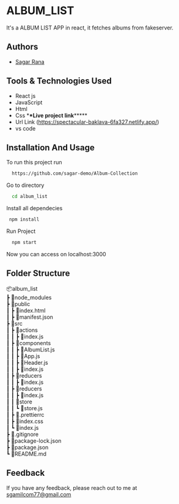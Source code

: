 # ALBUM_LIST

It's a ALBUM LIST APP in react, it fetches albums from fakeserver.

## Authors

- [Sagar Rana](https://github.com/sagar-demo?tab=repositories)

## Tools & Technologies Used

- React js
- JavaScript
- Html
- Css \***\*Live project link**\*****
- Url Link (https://spectacular-baklava-6fa327.netlify.app/)
- vs code

## Installation And Usage

To run this project run

```bash
  https://github.com/sagar-demo/Album-Collection
```

Go to directory

```bash
  cd album_list
```

Install all dependecies

```bash
 npm install
```

Run Project

```bash
  npm start
```

Now you can access on localhost:3000

## Folder Structure

📦album_list  
┣ 📂node_modules  
┣ 📂public  
┃ ┣ 📜index.html  
┃ ┣ 📜manifest.json  
┣ 📂src  
┃ ┣ 📂actions  
┃ ┃ ┣ 📜index.js  
┃ ┣ 📂components  
┃ ┃ ┣ 📜AlbumList.js  
┃ ┃ ┣ 📜App.js  
┃ ┃ ┣ 📜Header.js  
┃ ┃ ┣ 📜index.js  
┃ ┣ 📂reducers  
┃ ┃ ┣ 📜index.js  
┃ ┣ 📂reducers  
┃ ┃ ┣ 📜index.js  
┃ ┃ 📂store  
┃ ┃ ┗ 📜store.js  
┃ ┣ 📜.prettierrc  
┃ ┣ 📜index.css  
┃ ┗ 📜index.js  
┣ 📜.gitignore  
┣ 📜package-lock.json  
┣ 📜package.json  
┗ 📜README.md

## Feedback

If you have any feedback, please reach out to me at sgamilcom77@gmail.com
